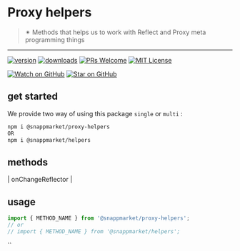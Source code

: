 # Proxy helpers
> ✴ Methods that helps us to work with Reflect and Proxy meta programming things
----

[![version](https://img.shields.io/npm/v/@snappmarket/proxy-helpers.svg?style=flat-square)](https://www.npmjs.com/package/@snappmarket/proxy-helpers)
[![downloads](https://img.shields.io/npm/dm/@snappmarket/proxy-helpers.svg?style=flat-square)](http://www.npmtrends.com/@snappmarket/proxy-helpers)
[![PRs Welcome](https://img.shields.io/badge/PRs-welcome-brightgreen.svg?style=flat-square)](http://makeapullrequest.com)
[![MIT License](https://img.shields.io/npm/l/@snappmarket/proxy-helpers.svg?style=flat-square)](https://github.com/snappmarket/react-hooks/tree/master/packages/useDidUpdateEffect/blob/master/LICENSE.md)

[![Watch on GitHub](https://img.shields.io/github/watchers/snappmarket/react-hooks.svg?style=social)](https://github.com/snappmarket/react-hooks/watchers)
[![Star on GitHub](https://img.shields.io/github/stars/snappmarket/react-hooks.svg?style=social)](https://github.com/snappmarket/react-hooks/stargazers)

## get started 
We provide two way of using this package `single` or `multi` :
```bash
npm i @snappmarket/proxy-helpers
OR
npm i @snappmarket/helpers
```

## methods
| onChangeReflector                                                 |  

## usage 
```javascript
import { METHOD_NAME } from '@snappmarket/proxy-helpers';
// or 
// import { METHOD_NAME } from '@snappmarket/helpers';
```
``
